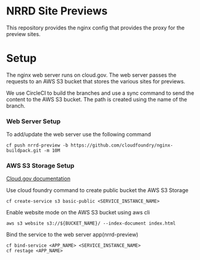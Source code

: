 # NRRD Site Previews
This repository provides the nginx config that provides the proxy for the preview sites.

# Setup 
The nginx web server runs on cloud.gov. The web server passes the requests to an AWS S3 bucket that stores the various sites for previews. 

We use CircleCI to build the branches and use a sync command to send the content to the AWS S3 bucket. The path is created using the name of the branch. 

### Web Server Setup
To add/update the web server use the following command
```
cf push nrrd-preview -b https://github.com/cloudfoundry/nginx-buildpack.git -m 10M
```
### AWS S3 Storage Setup
[Cloud.gov documentation](https://cloud.gov/docs/services/s3/)

Use cloud foundry command to create public bucket the AWS S3 Storage
```
cf create-service s3 basic-public <SERVICE_INSTANCE_NAME>
```
Enable website mode on the AWS S3 bucket using aws cli
```
aws s3 website s3://${BUCKET_NAME}/ --index-document index.html 
```
Bind the service to the web server app(nrrd-preview)
```
cf bind-service <APP_NAME> <SERVICE_INSTANCE_NAME>
cf restage <APP_NAME>
```







